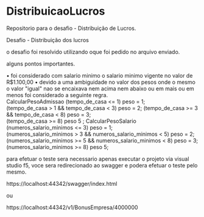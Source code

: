 # DistribuicaoLucros
Repositorio para o desafio - Distribuição de Lucros.


Desafio - Distribuição dos lucros

o desafio foi resolvido utilizando oque foi pedido no arquivo enviado.

alguns pontos importantes.

• foi considerado com salario minimo o salario minimo vigente no valor de R$1.100,00
• devido a uma ambiguidade no valor dos pesos onde o mesmo o valor "igual" nao se encaixava nem acima nem abaixo ou em mais ou em menos foi considerado a seguinte regra.            
CalcularPesoAdmissao
                (tempo_de_casa <= 1) peso = 1;              
                (tempo_de_casa > 1 && tempo_de_casa < 3) peso = 2;
                (tempo_de_casa >= 3 && tempo_de_casa < 8) peso = 3;   
                (tempo_de_casa >= 8)  peso 5 ;
CalcularPesoSalario
                (numeros_salario_minimos <= 3) peso = 1;              
                (numeros_salario_minimos > 3 && numeros_salario_minimos < 5) peso = 2;
                (numeros_salario_minimos >= 5 && numeros_salario_minimos < 8) peso = 3;               
                (numeros_salario_minimos >= 8)  peso 5;
                
para efetuar o teste sera necessario apenas executar o projeto via visual studio f5, voce sera redirecionado ao swagger e podera efetuar o teste pelo mesmo.

https://localhost:44342/swagger/index.html

ou 

https://localhost:44342/v1/BonusEmpresa/4000000
                
